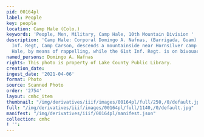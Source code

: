 ```yaml
---
pid: 00164pl
label: People
key: people
location: Camp Hale (Colo.)
keywords: 'People, Men, Military, Camp Hale, 10th Mountain Division '
description: 'Camp Hale: Corporal Domingo A. Nafnas, (Barrigada, Guam) Co. I. 61st
  Inf. Regt, Camp Carson, descends a mountainside near Hornsilver camp ground, Camp
  Hale, by means of rappelling, while the 61st Inf. Regt. is on bivouac.'
named_persons: Domingo A. Nafnas
rights: This photo is property of Lake County Public Library.
creation_date: 
ingest_date: '2021-04-06'
format: Photo
source: Scanned Photo
order: '2754'
layout: cmhc_item
thumbnail: "/img/derivatives/iiif/images/00164pl/full/250,/0/default.jpg"
full: "/img/derivatives/iiif/images/00164pl/full/1140,/0/default.jpg"
manifest: "/img/derivatives/iiif/00164pl/manifest.json"
collection: cmhc
! '': 
---
```

